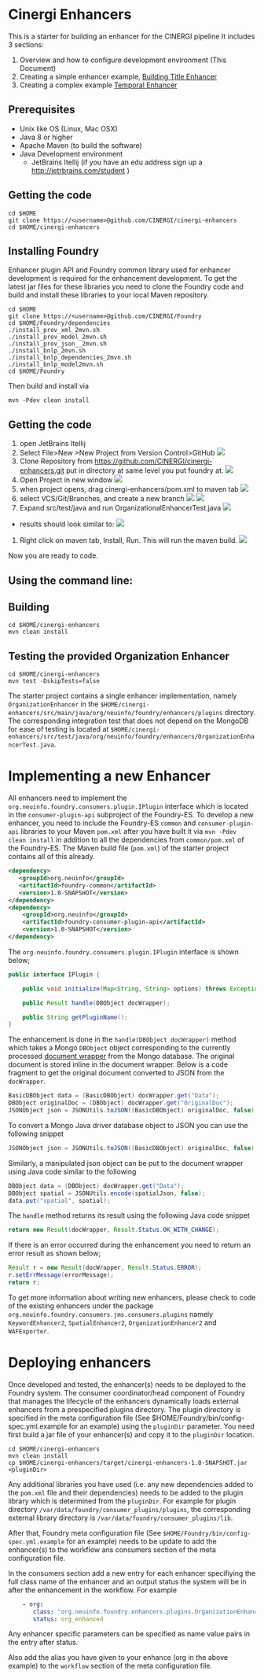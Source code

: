 Cinergi Enhancers
=================

This is a starter for building an enhancer for the CINERGI pipeline
It includes 3 sections:

1. Overview and how to configure development environment (This Document)
1. Creating a simple enhancer example, [Building Title Enhancer](BuildingTitleEnhancer.md)
1. Creating a complex example [Temporal Enhancer](TemporalEnhancer.md)
 
Prerequisites
-------------

* Unix like OS (Linux, Mac OSX)
* Java 8 or higher
* Apache Maven (to build the software)
* Java Development environment
  * JetBrains Itellij (if you have an edu address sign up a http://jetrbrains.com/student )


Getting the code
----------------

    cd $HOME
    git clone https://<username>@github.com/CINERGI/cinergi-enhancers
    cd $HOME/cinergi-enhancers

Installing Foundry 
------------------

Enhancer plugin API and Foundry common library used for enhancer development is required for the enhancement development. To get the latest jar files for these libraries you need to clone the Foundry code and build and install these libraries to your local Maven repository.

    cd $HOME
    git clone https://<username>@github.com/CINERGI/Foundry
    cd $HOME/Foundry/dependencies
    ./install_prov_xml_2mvn.sh
    ./install_prov_model_2mvn.sh
    ./install_prov_json__2mvn.sh
    ./install_bnlp_2mvn.sh
    ./install_bnlp_dependencies_2mvn.sh
    ./install_bnlp_model2mvn.sh
    cd $HOME/Foundry

Then build and install via

    mvn -Pdev clean install

Getting the code
----------------

1. open JetBrains Itellij 
1. Select File>New >New Project from Version Control>GitHub  ![](images/NewProject.JPG)
1. Clone Repository from https://github.com/CINERGI/cinergi-enhancers.git 
put in directory at same level you put foundry at.  ![](images/NewProject.JPG)
1. Open Project in new window ![](images/3OpenProject.JPG)
1. when project opens, drag cinergi-enhancers/pom.xml to maven tab ![](images/4.projectopen.JPG)
1. select VCS/Git/Branches, and create a new branch ![](images/5.createbranchmenu.JPG) ![](images/6.createnewbranch.JPG)
1. Expand src/test/java and run OrganizationalEnhancerTest.java ![](images/7.runOrgTest.JPG)
  * results should look similar to: ![](images/8.runtest.JPG)
1. Right click on maven tab, Install, Run. This will run the maven build.
![](images/9.mavenbuildinstall.JPG)

Now you are ready to code.

Using the command line:
-----------------------

Building
--------

    cd $HOME/cinergi-enhancers
    mvn clean install


Testing the provided Organization Enhancer
------------------------------------------

    cd $HOME/cinergi-enhancers
    mvn test -DskipTests=false

The starter project contains a single enhancer implementation, namely `OrganizationEnhancer` in the `$HOME/cinergi-enhancers/src/main/java/org/neuinfo/foundry/enhancers/plugins` directory.
The corresponding integration test that does not depend on the MongoDB for ease of testing is located at `$HOME/cinergi-enhancers/src/test/java/org/neuinfo/foundry/enhancers/OrganizationEnhancerTest.java`.

# Implementing a new Enhancer

All enhancers need to implement the `org.neuinfo.foundry.consumers.plugin.IPlugin` interface which is located 
in the `consumer-plugin-api` subproject of the Foundry-ES. To develop a new enhancer, you need to include 
the Foundry-ES `common` and `consumer-plugin-api` libraries to your Maven `pom.xml` after you have built it 
via `mvn -Pdev clean install` in addition to all the dependencies from `common/pom.xml` of the Foundry-ES. The Maven build file (`pom.xml`) of the 
starter project contains all of this already.

```xml
<dependency>
   <groupId>org.neuinfo</groupId>
   <artifactId>foundry-common</artifactId>
   <version>1.0-SNAPSHOT</version>
</dependency>
<dependency>
    <groupId>org.neuinfo</groupId>
    <artifactId>foundry-consumer-plugin-api</artifactId>
    <version>1.0-SNAPSHOT</version>
</dependency>

```

The `org.neuinfo.foundry.consumers.plugin.IPlugin` interface is shown below; 

```java
public interface IPlugin {

    public void initialize(Map<String, String> options) throws Exception;

    public Result handle(DBObject docWrapper);

    public String getPluginName();
}
```

The enhancement is done in the `handle(DBObject docWrapper)` method which takes a Mongo `DBObject` 
object corresponding to the currently processed [document wrapper](doc/doc_ingestion.md) from the Mongo database. 
The original document is stored inline in the document wrapper. 
Below is a code fragment to get the original document converted to JSON from the `docWrapper`.

```java
BasicDBObject data = (BasicDBObject) docWrapper.get("Data");
DBObject originalDoc = (DBObject) docWrapper.get("OriginalDoc");
JSONObject json = JSONUtils.toJSON((BasicDBObject) originalDoc, false);

```

To convert a Mongo Java driver database object to JSON you can use the following snippet

```java
JSONObject json = JSONUtils.toJSON((BasicDBObject) originalDoc, false);
```

Similarly, a manipulated json object can be put to the document wrapper using Java code similar to the following

```java
DBObject data = (DBObject) docWrapper.get("Data");
DBObject spatial = JSONUtils.encode(spatialJson, false);
data.put("spatial", spatial);
```

The `handle` method returns its result using the following Java code snippet

```java
return new Result(docWrapper, Result.Status.OK_WITH_CHANGE);
```

If there is an error occurred during the enhancement you need to return an error result as shown below;

```java
Result r = new Result(docWrapper, Result.Status.ERROR);
r.setErrMessage(errorMessage);
return r;
```

To get more information about writing new enhancers, please check to code of the existing enhancers under the 
package `org.neuinfo.foundry.consumers.jms.consumers.plugins` namely 
`KeywordEnhancer2`, `SpatialEnhancer2`, `OrganizationEnhancer2` and `WAFExporter`.

# Deploying enhancers

Once developed and tested, the enhancer(s) needs to be deployed to the Foundry system. The consumer coordinator/head component of Foundry that manages the lifecycle of the enhancers dynamically loads external enhancers from a prespecified plugins directory. The plugin directory is specified in the meta configuration file (See $HOME/Foundry/bin/config-spec.yml.example for an example) using the `pluginDir` parameter. 
You need first build a jar file of your enhancer(s) and copy it to the `pluginDir` location. 

    cd $HOME/cinergi-enhancers
    mvn clean install
    cp $HOME/cinergi-enhancers/target/cinergi-enhancers-1.0-SNAPSHOT.jar <pluginDir>

Any additional libraries you have used (i.e. any new dependencies added to the `pom.xml` file and their dependencies) needs to be added to the plugin library which is determined from the `pluginDir`. For example for plugin directory `/var/data/foundry/consumer_plugins/plugins`, the corresponding external library directory is `/var/data/foundry/consumer_plugins/lib`.

After that, Foundry meta configuration file (See `$HOME/Foundry/bin/config-spec.yml.example` for an example) needs to be update to add the enhancer(s) to the 
workflow ans consumers section of the meta configuration file. 

In the consumers section add a new entry for each enhancer specifiying the full class name of the enhancer and an output status the system will be in after the enhancement in the workflow. For example

```YAML
    - org:
       class: "org.neuinfo.foundry.enhancers.plugins.OrganizationEnhancer"
       status: org_enhanced

```
Any enhancer specific parameters can be specified as name value pairs in the entry after status.

Also add the alias you have given to your enhance (org in the above example) to the `workflow` section of the meta configuration file.


    






